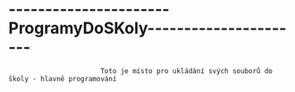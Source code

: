 #  ----------------------ProgramyDoSKoly----------------------

                           Toto je místo pro ukládání svých souborů do školy - hlavně programování
